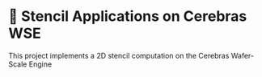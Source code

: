 # 🧠 Stencil Applications on Cerebras WSE
This project implements a 2D stencil computation on the Cerebras Wafer-Scale Engine
